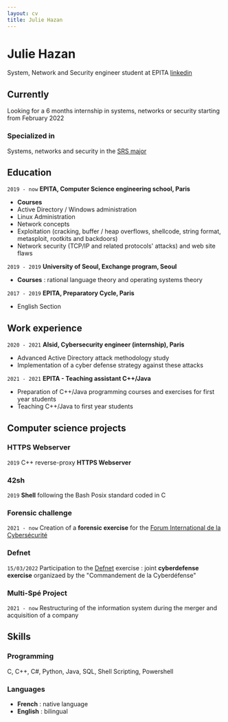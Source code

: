 ```yaml
---
layout: cv
title: Julie Hazan
---
```

# Julie Hazan
System, Network and Security engineer student at EPITA
[linkedin](https://www.linkedin.com/in/julie-hazan-471000185)


## Currently

Looking for a 6 months internship in systems, networks or security starting from February 2022

### Specialized in

Systems, networks and security in the [SRS major](https://srs.epita.fr/)


## Education

`2019 - now`
__EPITA, Computer Science engineering school, Paris__

- __Courses__
- Active Directory / Windows administration
- Linux Administration
- Network concepts
- Exploitation (cracking, buffer / heap overflows, shellcode, string format, metasploit, rootkits and backdoors)
- Network security (TCP/IP and related protocols' attacks) and web site flaws


`2019 - 2019`
__University of Seoul, Exchange program, Seoul__

- __Courses__ : rational language theory and operating systems theory


`2017 - 2019`
__EPITA, Preparatory Cycle, Paris__

- English Section


## Work experience

`2020 - 2021`
__Alsid, Cybersecurity engineer (internship), Paris__

- Advanced Active Directory attack methodology study
- Implementation of a cyber defense strategy against these attacks


`2021 - 2021`
__EPITA - Teaching assistant C++/Java__

- Preparation of C++/Java programming courses and exercises for first year students
- Teaching C++/Java to first year students


## Computer science projects

### HTTPS Webserver

`2019`
C++ reverse-proxy __HTTPS Webserver__


### 42sh

`2019`
__Shell__ following the Bash Posix standard coded in C

### Forensic challenge

`2021 - now`
Creation of a __forensic exercise__ for the [Forum International de la Cybersécurité](https://www.forum-fic.com/accueil.htm)


### Defnet
`15/03/2022`
Participation to the [Defnet](https://www.defense.gouv.fr/marine/actu-marine/exercice-defnet-2021) exercise : joint __cyberdefense exercise__ organizaed by the "Commandement de la Cyberdéfense"

### Multi-Spé Project
`2021 - now`
Restructuring of the information system during the merger and acquisition of a company


## Skills

### Programming

C, C++, C#, Python, Java, SQL, Shell Scripting, Powershell

### Languages

- __French__ : native language
- __English__ : bilingual



